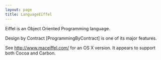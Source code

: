 ```yaml
---
layout: page
title: LanguageEiffel
---
```




Eiffel is an Object Oriented Programming language.

Design by Contract [ProgrammingByContract] is one of its major features.

See http://www.maceiffel.com/ for an OS X version.  It appears to support both Cocoa and Carbon.

